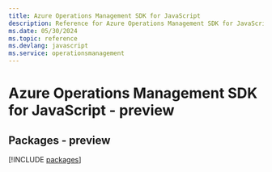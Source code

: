 ```yaml
---
title: Azure Operations Management SDK for JavaScript
description: Reference for Azure Operations Management SDK for JavaScript
ms.date: 05/30/2024
ms.topic: reference
ms.devlang: javascript
ms.service: operationsmanagement
---
```

# Azure Operations Management SDK for JavaScript - preview
## Packages - preview
[!INCLUDE [packages](operations-management-index.md)]